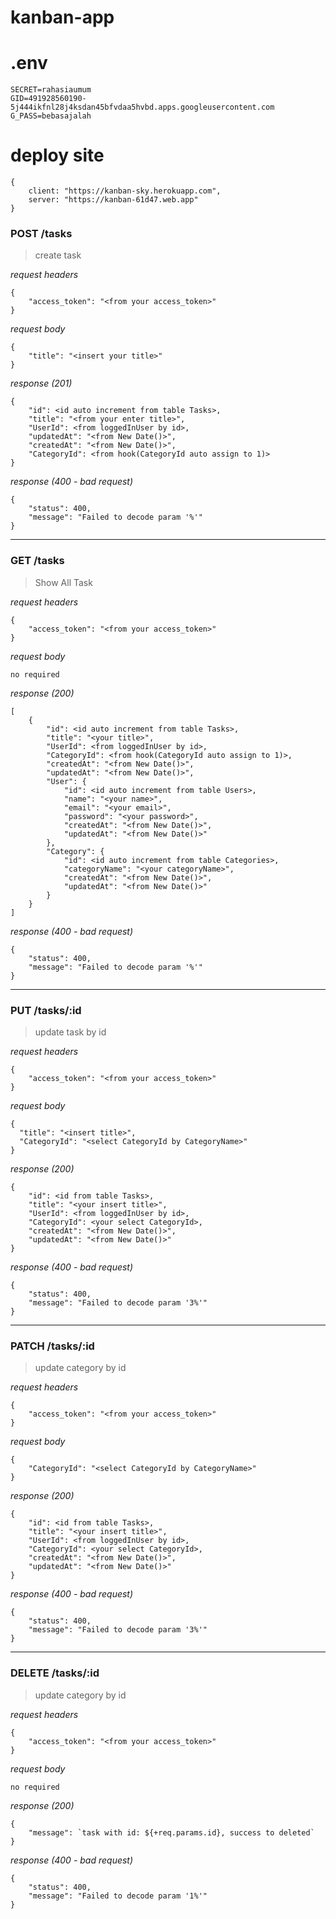 # kanban-app


# .env
```
SECRET=rahasiaumum
GID=491928560190-5j444ikfnl28j4ksdan45bfvdaa5hvbd.apps.googleusercontent.com
G_PASS=bebasajalah
```

# deploy site
```
{
    client: "https://kanban-sky.herokuapp.com",
    server: "https://kanban-61d47.web.app"
}
```


### POST /tasks
> create task

_request headers_
```
{
    "access_token": "<from your access_token>"
}
```

_request body_
```
{
    "title": "<insert your title>"
}
```

_response (201)_
```
{
    "id": <id auto increment from table Tasks>,
    "title": "<from your enter title>",
    "UserId": <from loggedInUser by id>,
    "updatedAt": "<from New Date()>",
    "createdAt": "<from New Date()>",
    "CategoryId": <from hook(CategoryId auto assign to 1)>
}
```

_response (400 - bad request)_
```
{
    "status": 400,
    "message": "Failed to decode param '%'"
}
```
---

### GET /tasks 
> Show All Task

_request headers_
```
{
    "access_token": "<from your access_token>"
}
```

_request body_
```
no required
```

_response (200)_
```
[
    {
        "id": <id auto increment from table Tasks>,
        "title": "<your title>",
        "UserId": <from loggedInUser by id>,
        "CategoryId": <from hook(CategoryId auto assign to 1)>,
        "createdAt": "<from New Date()>",
        "updatedAt": "<from New Date()>",
        "User": {
            "id": <id auto increment from table Users>,
            "name": "<your name>",
            "email": "<your email>",
            "password": "<your password>",
            "createdAt": "<from New Date()>",
            "updatedAt": "<from New Date()>"
        },
        "Category": {
            "id": <id auto increment from table Categories>,
            "categoryName": "<your categoryName>",
            "createdAt": "<from New Date()>",
            "updatedAt": "<from New Date()>"
        }
    }
]
```

_response (400 - bad request)_
```
{
    "status": 400,
    "message": "Failed to decode param '%'"
}
```
---

### PUT /tasks/:id
> update task by id

_request headers_
```
{
    "access_token": "<from your access_token>"
}
```

_request body_
```
{
  "title": "<insert title>",
  "CategoryId": "<select CategoryId by CategoryName>"
}
```

_response (200)_
```
{
    "id": <id from table Tasks>,
    "title": "<your insert title>",
    "UserId": <from loggedInUser by id>,
    "CategoryId": <your select CategoryId>,
    "createdAt": "<from New Date()>",
    "updatedAt": "<from New Date()>"
}
```

_response (400 - bad request)_
```
{
    "status": 400,
    "message": "Failed to decode param '3%'"
}
```
---

### PATCH /tasks/:id
> update category by id

_request headers_
```
{
    "access_token": "<from your access_token>"
}
```

_request body_
```
{
    "CategoryId": "<select CategoryId by CategoryName>"
}
```

_response (200)_
```
{
    "id": <id from table Tasks>,
    "title": "<your insert title>",
    "UserId": <from loggedInUser by id>,
    "CategoryId": <your select CategoryId>,
    "createdAt": "<from New Date()>",
    "updatedAt": "<from New Date()>"
}
```

_response (400 - bad request)_
```
{
    "status": 400,
    "message": "Failed to decode param '3%'"
}
```
---

### DELETE /tasks/:id
> update category by id

_request headers_
```
{
    "access_token": "<from your access_token>"
}
```

_request body_
```
no required
```

_response (200)_
```
{
    "message": `task with id: ${+req.params.id}, success to deleted`
}
```

_response (400 - bad request)_
```
{
    "status": 400,
    "message": "Failed to decode param '1%'"
}
```
